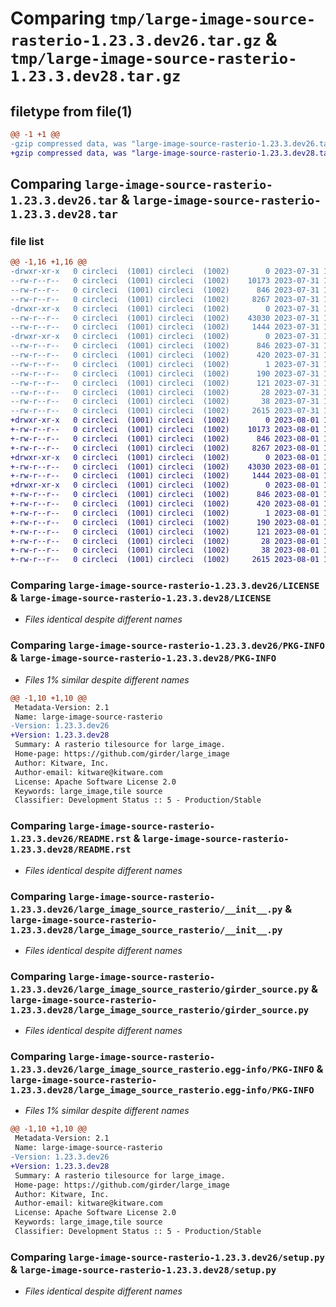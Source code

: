 # Comparing `tmp/large-image-source-rasterio-1.23.3.dev26.tar.gz` & `tmp/large-image-source-rasterio-1.23.3.dev28.tar.gz`

## filetype from file(1)

```diff
@@ -1 +1 @@
-gzip compressed data, was "large-image-source-rasterio-1.23.3.dev26.tar", last modified: Mon Jul 31 15:03:33 2023, max compression
+gzip compressed data, was "large-image-source-rasterio-1.23.3.dev28.tar", last modified: Tue Aug  1 17:18:29 2023, max compression
```

## Comparing `large-image-source-rasterio-1.23.3.dev26.tar` & `large-image-source-rasterio-1.23.3.dev28.tar`

### file list

```diff
@@ -1,16 +1,16 @@
-drwxr-xr-x   0 circleci  (1001) circleci  (1002)        0 2023-07-31 15:03:33.744637 large-image-source-rasterio-1.23.3.dev26/
--rw-r--r--   0 circleci  (1001) circleci  (1002)    10173 2023-07-31 15:03:33.000000 large-image-source-rasterio-1.23.3.dev26/LICENSE
--rw-r--r--   0 circleci  (1001) circleci  (1002)      846 2023-07-31 15:03:33.740637 large-image-source-rasterio-1.23.3.dev26/PKG-INFO
--rw-r--r--   0 circleci  (1001) circleci  (1002)     8267 2023-07-31 15:03:33.000000 large-image-source-rasterio-1.23.3.dev26/README.rst
-drwxr-xr-x   0 circleci  (1001) circleci  (1002)        0 2023-07-31 15:03:33.740637 large-image-source-rasterio-1.23.3.dev26/large_image_source_rasterio/
--rw-r--r--   0 circleci  (1001) circleci  (1002)    43030 2023-07-31 15:02:05.000000 large-image-source-rasterio-1.23.3.dev26/large_image_source_rasterio/__init__.py
--rw-r--r--   0 circleci  (1001) circleci  (1002)     1444 2023-07-31 15:02:05.000000 large-image-source-rasterio-1.23.3.dev26/large_image_source_rasterio/girder_source.py
-drwxr-xr-x   0 circleci  (1001) circleci  (1002)        0 2023-07-31 15:03:33.740637 large-image-source-rasterio-1.23.3.dev26/large_image_source_rasterio.egg-info/
--rw-r--r--   0 circleci  (1001) circleci  (1002)      846 2023-07-31 15:03:33.000000 large-image-source-rasterio-1.23.3.dev26/large_image_source_rasterio.egg-info/PKG-INFO
--rw-r--r--   0 circleci  (1001) circleci  (1002)      420 2023-07-31 15:03:33.000000 large-image-source-rasterio-1.23.3.dev26/large_image_source_rasterio.egg-info/SOURCES.txt
--rw-r--r--   0 circleci  (1001) circleci  (1002)        1 2023-07-31 15:03:33.000000 large-image-source-rasterio-1.23.3.dev26/large_image_source_rasterio.egg-info/dependency_links.txt
--rw-r--r--   0 circleci  (1001) circleci  (1002)      190 2023-07-31 15:03:33.000000 large-image-source-rasterio-1.23.3.dev26/large_image_source_rasterio.egg-info/entry_points.txt
--rw-r--r--   0 circleci  (1001) circleci  (1002)      121 2023-07-31 15:03:33.000000 large-image-source-rasterio-1.23.3.dev26/large_image_source_rasterio.egg-info/requires.txt
--rw-r--r--   0 circleci  (1001) circleci  (1002)       28 2023-07-31 15:03:33.000000 large-image-source-rasterio-1.23.3.dev26/large_image_source_rasterio.egg-info/top_level.txt
--rw-r--r--   0 circleci  (1001) circleci  (1002)       38 2023-07-31 15:03:33.744637 large-image-source-rasterio-1.23.3.dev26/setup.cfg
--rw-r--r--   0 circleci  (1001) circleci  (1002)     2615 2023-07-31 15:02:05.000000 large-image-source-rasterio-1.23.3.dev26/setup.py
+drwxr-xr-x   0 circleci  (1001) circleci  (1002)        0 2023-08-01 17:18:29.957374 large-image-source-rasterio-1.23.3.dev28/
+-rw-r--r--   0 circleci  (1001) circleci  (1002)    10173 2023-08-01 17:18:29.000000 large-image-source-rasterio-1.23.3.dev28/LICENSE
+-rw-r--r--   0 circleci  (1001) circleci  (1002)      846 2023-08-01 17:18:29.957374 large-image-source-rasterio-1.23.3.dev28/PKG-INFO
+-rw-r--r--   0 circleci  (1001) circleci  (1002)     8267 2023-08-01 17:18:29.000000 large-image-source-rasterio-1.23.3.dev28/README.rst
+drwxr-xr-x   0 circleci  (1001) circleci  (1002)        0 2023-08-01 17:18:29.957374 large-image-source-rasterio-1.23.3.dev28/large_image_source_rasterio/
+-rw-r--r--   0 circleci  (1001) circleci  (1002)    43030 2023-08-01 17:17:02.000000 large-image-source-rasterio-1.23.3.dev28/large_image_source_rasterio/__init__.py
+-rw-r--r--   0 circleci  (1001) circleci  (1002)     1444 2023-08-01 17:17:02.000000 large-image-source-rasterio-1.23.3.dev28/large_image_source_rasterio/girder_source.py
+drwxr-xr-x   0 circleci  (1001) circleci  (1002)        0 2023-08-01 17:18:29.957374 large-image-source-rasterio-1.23.3.dev28/large_image_source_rasterio.egg-info/
+-rw-r--r--   0 circleci  (1001) circleci  (1002)      846 2023-08-01 17:18:29.000000 large-image-source-rasterio-1.23.3.dev28/large_image_source_rasterio.egg-info/PKG-INFO
+-rw-r--r--   0 circleci  (1001) circleci  (1002)      420 2023-08-01 17:18:29.000000 large-image-source-rasterio-1.23.3.dev28/large_image_source_rasterio.egg-info/SOURCES.txt
+-rw-r--r--   0 circleci  (1001) circleci  (1002)        1 2023-08-01 17:18:29.000000 large-image-source-rasterio-1.23.3.dev28/large_image_source_rasterio.egg-info/dependency_links.txt
+-rw-r--r--   0 circleci  (1001) circleci  (1002)      190 2023-08-01 17:18:29.000000 large-image-source-rasterio-1.23.3.dev28/large_image_source_rasterio.egg-info/entry_points.txt
+-rw-r--r--   0 circleci  (1001) circleci  (1002)      121 2023-08-01 17:18:29.000000 large-image-source-rasterio-1.23.3.dev28/large_image_source_rasterio.egg-info/requires.txt
+-rw-r--r--   0 circleci  (1001) circleci  (1002)       28 2023-08-01 17:18:29.000000 large-image-source-rasterio-1.23.3.dev28/large_image_source_rasterio.egg-info/top_level.txt
+-rw-r--r--   0 circleci  (1001) circleci  (1002)       38 2023-08-01 17:18:29.957374 large-image-source-rasterio-1.23.3.dev28/setup.cfg
+-rw-r--r--   0 circleci  (1001) circleci  (1002)     2615 2023-08-01 17:17:02.000000 large-image-source-rasterio-1.23.3.dev28/setup.py
```

### Comparing `large-image-source-rasterio-1.23.3.dev26/LICENSE` & `large-image-source-rasterio-1.23.3.dev28/LICENSE`

 * *Files identical despite different names*

### Comparing `large-image-source-rasterio-1.23.3.dev26/PKG-INFO` & `large-image-source-rasterio-1.23.3.dev28/PKG-INFO`

 * *Files 1% similar despite different names*

```diff
@@ -1,10 +1,10 @@
 Metadata-Version: 2.1
 Name: large-image-source-rasterio
-Version: 1.23.3.dev26
+Version: 1.23.3.dev28
 Summary: A rasterio tilesource for large_image.
 Home-page: https://github.com/girder/large_image
 Author: Kitware, Inc.
 Author-email: kitware@kitware.com
 License: Apache Software License 2.0
 Keywords: large_image,tile source
 Classifier: Development Status :: 5 - Production/Stable
```

### Comparing `large-image-source-rasterio-1.23.3.dev26/README.rst` & `large-image-source-rasterio-1.23.3.dev28/README.rst`

 * *Files identical despite different names*

### Comparing `large-image-source-rasterio-1.23.3.dev26/large_image_source_rasterio/__init__.py` & `large-image-source-rasterio-1.23.3.dev28/large_image_source_rasterio/__init__.py`

 * *Files identical despite different names*

### Comparing `large-image-source-rasterio-1.23.3.dev26/large_image_source_rasterio/girder_source.py` & `large-image-source-rasterio-1.23.3.dev28/large_image_source_rasterio/girder_source.py`

 * *Files identical despite different names*

### Comparing `large-image-source-rasterio-1.23.3.dev26/large_image_source_rasterio.egg-info/PKG-INFO` & `large-image-source-rasterio-1.23.3.dev28/large_image_source_rasterio.egg-info/PKG-INFO`

 * *Files 1% similar despite different names*

```diff
@@ -1,10 +1,10 @@
 Metadata-Version: 2.1
 Name: large-image-source-rasterio
-Version: 1.23.3.dev26
+Version: 1.23.3.dev28
 Summary: A rasterio tilesource for large_image.
 Home-page: https://github.com/girder/large_image
 Author: Kitware, Inc.
 Author-email: kitware@kitware.com
 License: Apache Software License 2.0
 Keywords: large_image,tile source
 Classifier: Development Status :: 5 - Production/Stable
```

### Comparing `large-image-source-rasterio-1.23.3.dev26/setup.py` & `large-image-source-rasterio-1.23.3.dev28/setup.py`

 * *Files identical despite different names*

